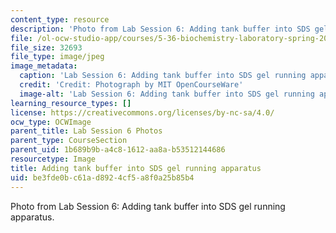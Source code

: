 ```yaml
---
content_type: resource
description: 'Photo from Lab Session 6: Adding tank buffer into SDS gel running apparatus.'
file: /ol-ocw-studio-app/courses/5-36-biochemistry-laboratory-spring-2009/be3fde0bc61ad8924cf5a8f0a25b85b4_Lab6_3.jpg
file_size: 32693
file_type: image/jpeg
image_metadata:
  caption: 'Lab Session 6: Adding tank buffer into SDS gel running apparatus.'
  credit: 'Credit: Photograph by MIT OpenCourseWare'
  image-alt: 'Lab Session 6: Adding tank buffer into SDS gel running apparatus.'
learning_resource_types: []
license: https://creativecommons.org/licenses/by-nc-sa/4.0/
ocw_type: OCWImage
parent_title: Lab Session 6 Photos
parent_type: CourseSection
parent_uid: 1b689b9b-a4c8-1612-aa8a-b53512144686
resourcetype: Image
title: Adding tank buffer into SDS gel running apparatus
uid: be3fde0b-c61a-d892-4cf5-a8f0a25b85b4
---
```

Photo from Lab Session 6: Adding tank buffer into SDS gel running apparatus.